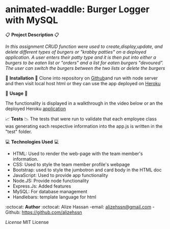 # animated-waddle: Burger Logger with MySQL
:clipboard: **Project Description** :clipboard:

*In this assignment CRUD function were used to create,display,update, and delete different types of burgers or "krabby patties" on a deployed application.
A user enters their patty type and it is then put into either a burgers to be eaten list or "orders" and a list for eaten burgers "devoured". The user can switch the burgers between the two lists or delete the burgers*

 :floppy_disk: **Installation** :floppy_disk:
Clone into repository on [Github](https://github.com/alizehssn/animated-waddle)and run with node server and then visit local host html or they can use the app deployed on [Heroku](https://young-mountain-66260.herokuapp.com)

:open_file_folder: **Usage** :open_file_folder:

The functionality is displayed in a walkthrough in the video below or an the deployed Heroku [application](https://young-mountain-66260.herokuapp.com)

:chart_with_upwards_trend: **Tests** :chart_with_downwards_trend:
The tests that were run to validate that each employee class was generating each respective information into the app.js is written in the "test" folder.

 :computer: **Technologies Used** :computer:

 - HTML: Used to render the web-page with the team member's information.
 - CSS: Used to style the team member profile's webpage
 - Bootstrap: used to style the jumbotron and card body in the HTML doc
 - JavaScript: Used to provide app functionality
 - Node.JS: Provide node functionality
 - Express.Js: Added features
 - MySQL: For database management
 - Handlebars: template language for html
 

:octocat: **Author** :octocat:
Alize Hassan
-email: <alizehssn@gmail.com>
-Github: <https://github.com/alizehssn>

*License*
MIT License
